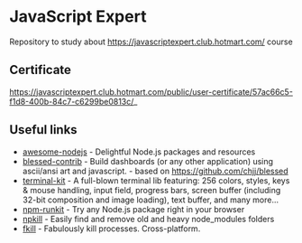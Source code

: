 # JavaScript Expert

Repository to study about https://javascriptexpert.club.hotmart.com/ course

## Certificate

https://javascriptexpert.club.hotmart.com/public/user-certificate/57ac66c5-f1d8-400b-84c7-c6299be0813c/_

## Useful links

- [awesome-nodejs](https://github.com/sindresorhus/awesome-nodejs) - Delightful Node.js packages and resources
- [blessed-contrib](https://github.com/yaronn/blessed-contrib) - Build dashboards (or any other application) using ascii/ansi art and javascript. - based on https://github.com/chjj/blessed
- [terminal-kit](https://www.npmjs.com/package/terminal-kit) - A full-blown terminal lib featuring: 256 colors, styles, keys & mouse handling, input field, progress bars, screen buffer (including 32-bit composition and image loading), text buffer, and many more...
- [npm-runkit](https://npm.runkit.com/) - Try any Node.js package right in your browser
- [npkill](https://github.com/voidcosmos/npkill) - Easily find and remove old and heavy node_modules folders
- [fkill](https://github.com/sindresorhus/fkill) - Fabulously kill processes. Cross-platform.